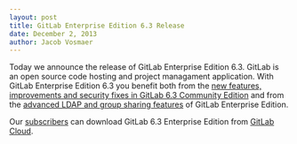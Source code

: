 ```yaml
---
layout: post
title: GitLab Enterprise Edition 6.3 Release
date: December 2, 2013
author: Jacob Vosmaer
---
```

Today we announce the release of GitLab Enterprise Edition 6.3. 
GitLab is an open source code hosting and project managament application.
With GitLab Enterprise Edition 6.3 you benefit both from the [new features, improvements and security fixes in GitLab 6.3 Community Edition](http://blog.gitlab.org/gitlab-ce-6-dot-3-released/) and from the [advanced LDAP and group sharing features](/features/) of GitLab Enterprise Edition.

Our [subscribers](https://www.gitlab.com/subscription/) can download GitLab 6.3 Enterprise Edition from [GitLab Cloud](https://gitlab.com).
